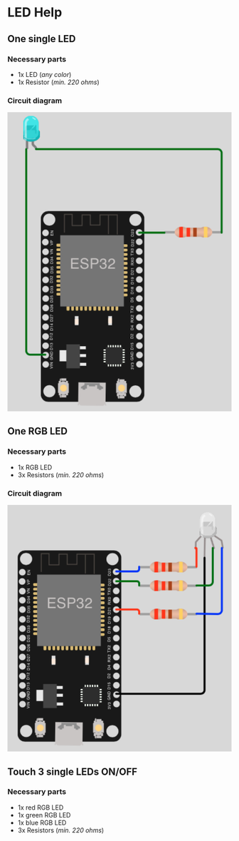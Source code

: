 # LED Help

## One single LED

### Necessary parts

- 1x LED (_any color_)
- 1x Resistor (_min. 220 ohms_)

### Circuit diagram

![circuit_diagram_single_led.png](../../images/help/circuit_diagram_single_led.png)

## One RGB LED

### Necessary parts

- 1x RGB LED
- 3x Resistors (_min. 220 ohms_)

### Circuit diagram

![circuit_diagram_single_led.png](../../images/help/circuit_diagram_rgb_led.png)

## Touch 3 single LEDs ON/OFF

### Necessary parts

- 1x red RGB LED
- 1x green RGB LED
- 1x blue RGB LED
- 3x Resistors (_min. 220 ohms_)

